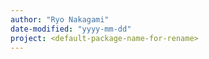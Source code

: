 ```yaml
---
author: "Ryo Nakagami"
date-modified: "yyyy-mm-dd"
project: <default-package-name-for-rename>
---
```

